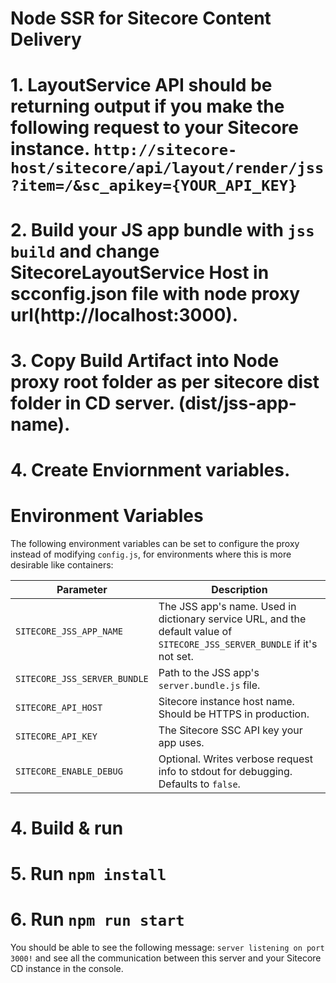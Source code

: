 # Node SSR for Sitecore Content Delivery

# 1. LayoutService API should be returning output if you make the following request to your Sitecore instance. `http://sitecore-host/sitecore/api/layout/render/jss?item=/&sc_apikey={YOUR_API_KEY}`

# 2.  Build your JS app bundle with `jss build` and change SitecoreLayoutService Host in scconfig.json file with node proxy url(http://localhost:3000).


# 3. Copy Build Artifact into Node proxy root folder as per sitecore dist folder in CD server. (dist/jss-app-name).

# 4. Create Enviornment variables.


# Environment Variables

The following environment variables can be set to configure the proxy instead of modifying `config.js`, for environments where this is more desirable like containers:

| Parameter                              | Description                                                                                                                                |
| -------------------------------------- | ------------------------------------------------------------------------------------------------------------------------------------------ |
| `SITECORE_JSS_APP_NAME`                | The JSS app's name. Used in dictionary service URL, and the default value of `SITECORE_JSS_SERVER_BUNDLE` if it's not set.                 |
| `SITECORE_JSS_SERVER_BUNDLE`           | Path to the JSS app's `server.bundle.js` file.                                                                                             |
| `SITECORE_API_HOST`                    | Sitecore instance host name. Should be HTTPS in production.                                                                                |
| `SITECORE_API_KEY`                     | The Sitecore SSC API key your app uses.                                                                                                    |
| `SITECORE_ENABLE_DEBUG`                | Optional. Writes verbose request info to stdout for debugging. Defaults to `false`.                                                        |

# 4. Build & run

# 5.  Run `npm install`

# 6.  Run `npm run start`

You should be able to see the following message:
`server listening on port 3000!` and see all the communication between this server and your Sitecore CD instance in the console.
